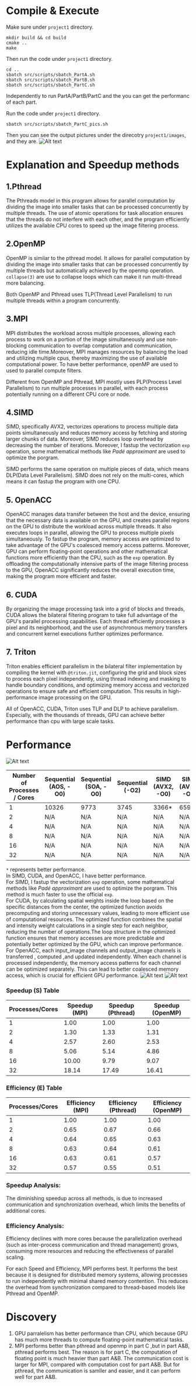 # Compile & Execute
Make sure under `project1` directory.
```
mkdir build && cd build
cmake ..
make
```
Then run the code under `project1` directory.
```
cd ..
sbatch src/scripts/sbatch_PartA.sh
sbatch src/scripts/sbatch_PartB.sh
sbatch src/scripts/sbatch_PartC.sh
```
Independently to run PartA/PartB/PartC and the you can get the performanc of each part. 

Run the code under `project1` directory.
```
sbatch src/scripts/sbatch_PartC_pics.sh
```
Then you can see the output pictures under the direcotry `project1/images`, and they are. ![Alt text](1728224108035.png)

# Explanation and Speedup methods
## 1.Pthread
The Pthreads model in this program allows for parallel computation by dividing the image into smaller tasks that can be processed concurrently by multiple threads. The use of atomic operations for task allocation ensures that the threads do not interfere with each other, and the program efficiently utilizes the available CPU cores to speed up the image filtering process.
## 2.OpenMP
OpenMP is similar to the pthread model. It allows for parallel computation by dividing the image into smaller tasks that can be processed concurrently by multiple threads but automatically achieved by the openmp operation. `collapse(3)` are use to collapse loops which can make it run multi-thread more balancing.

Both OpenMP and Pthread uses TLP(Thread Level Parallelism) to run multiple threads within a program concurrently.
## 3.MPI
MPI distributes the workload across multiple processes, allowing each process to work on a portion of the image simultaneously and use non-blocking communication to overlap computation and communication, reducing idle time.Moreover, MPI manages resources by balancing the load and utilizing multiple cpus, thereby maximizing the use of available computational power. To have better performance, openMP are used to used to parallel compute filters.

Different from OpenMP and Pthread, MPI mostly uses PLP(Process Level Parallelism) to run multiple processes in parallel, with each process potentially running on a different CPU core or node.

## 4.SIMD 
SIMD, specifically AVX2,
vectorizes operations to process multiple data points simultaneously and reduces memory access by fetching and storing larger chunks of data. Moreover, SIMD reduces loop overhead by decreasing the number of iterations. Moreover, I fastup the vectorization   `exp` operation, some mathematical methods like *Padé approximant* are used to optimize the porgram.

SIMD performs the same operation on multiple pieces of data, which means DLP(Data Level Parallelism). SIMD does not rely on the multi-cores, which means it can fastup the program with one CPU.

## 5. OpenACC
OpenACC manages data transfer between the host and the device, ensuring that the necessary data is available on the GPU, and creates parallel regions on the GPU to distribute the workload across multiple threads. It also executes loops in parallel, allowing the GPU to process multiple pixels simultaneously. To fastup the program, memory access are optimized to take advantage of the GPU's coalesced memory access patterns. Moreover, GPU can perform floating-point operations and other mathematical functions more efficiently than the CPU, such as the `exp` operation. By offloading the computationally intensive parts of the image filtering process to the GPU, OpenACC significantly reduces the overall execution time, making the program more efficient and faster.

## 6. CUDA
By organizing the image processing task into a grid of blocks and threads, CUDA allows the bilateral filtering program to take full advantage of the GPU's parallel processing capabilities. Each thread efficiently processes a pixel and its neighborhood, and the use of asynchronous memory transfers and concurrent kernel executions further optimizes performance. 

## 7. Triton
Triton enables efficient parallelism in the bilateral filter implementation by compiling the kernel with `@triton.jit`, configuring the grid and block sizes to process each pixel independently, using thread indexing and masking to handle boundary conditions, and optimizing memory access and vectorized operations to ensure safe and efficient computation. This results in high-performance image processing on the GPU.

All of OpenACC, CUDA, Triton uses TLP and DLP to achieve parallelism. Especially, with the thousands of threads, GPU can achieve better performance than cpu with large scale tasks.

# Performance
![Alt text](image.png)

| Number of Processes / Cores | Sequential (AOS, -O0) | Sequential (SOA, -O0) | Sequential (-O2) | SIMD (AVX2, -O0) |  SIMD (AVX2, -O2) | MPI (-O2)  | Pthread (-O2) | OpenMP (-O2) | CUDA |OpenACC | Triton |
|-----------------------------|-----------------------|-----------------------|------------------|------------------|-------------------|------------|---------------|--------------|------|---------|-------|
| 1                           | 10326                 | 9773                  | 3745             | 3366*             | 659*              | 3719       | 3760          | 3744         | 6.5*  | 5*      |2.06   |
| 2                           | N/A                   | N/A                   | N/A              | N/A              | N/A               | 2869       | 2833          | 2849         | N/A  | N/A     | N/A       |
| 4                           | N/A                   | N/A                   | N/A              | N/A              | N/A               | 1446       | 1444          | 1477         | N/A  | N/A     |  N/A      |
| 8                           | N/A                   | N/A                   | N/A              | N/A              | N/A               | 735        | 731           | 770          | N/A  | N/A     |  N/A      |
| 16                          | N/A                   | N/A                   | N/A              | N/A              | N/A               | 372        | 384           | 413          | N/A  | N/A     |  N/A      |
| 32                          | N/A                   | N/A                   | N/A              | N/A              | N/A               | 205        | 215           | 228          | N/A  | N/A     |  N/A      |


`*` represents better performance.  
In SIMD, CUDA, and OpenACC, I have better performance.   
For SIMD, I fastup the vectorization `exp` operation, some mathematical methods like *Padé approximant* are used to optimize the porgram. This method is much faster to use the official `exp`.  
For CUDA, by calculating spatial weights inside the loop based on the specific distances from the center, the optimized function avoids precomputing and storing unnecessary values, leading to more efficient use of computational resources. The optimized function combines the spatial and intensity weight calculations in a single step for each neighbor, reducing the number of operations.The loop structure in the optimized function ensures that memory accesses are more predictable and potentially better optimized by the GPU, which can improve performance.  
For OpenACC, each input_image channels and output_image channels is transferred , computed ,and updated independently. When each channel is processed independently, the memory access patterns for each channel can be optimized separately. This can lead to better coalesced memory access, which is crucial for efficient GPU performance.
![Alt text](image-1.png)
![Alt text](image-2.png)
### Speedup (S) Table

| Processes/Cores | Speedup (MPI) | Speedup (Pthread) | Speedup (OpenMP) |
|-----------------|---------------|-------------------|------------------|
| 1               | 1.00          | 1.00              | 1.00             |
| 2               | 1.30          | 1.33              | 1.31             |
| 4               | 2.57          | 2.60              | 2.53             |
| 8               | 5.06          | 5.14              | 4.86             |
| 16              | 10.00         | 9.79              | 9.07             |
| 32              | 18.14         | 17.49             | 16.41            |

### Efficiency (E) Table

| Processes/Cores | Efficiency (MPI) | Efficiency (Pthread) | Efficiency (OpenMP) |
|-----------------|------------------|----------------------|---------------------|
| 1               | 1.00             | 1.00                 | 1.00                |
| 2               | 0.65             | 0.67                 | 0.66                |
| 4               | 0.64             | 0.65                 | 0.63                |
| 8               | 0.63             | 0.64                 | 0.61                |
| 16              | 0.63             | 0.61                 | 0.57                |
| 32              | 0.57             | 0.55                 | 0.51                |


### Speedup Analysis:
The diminishing speedup across all methods, is due to increased communication and synchronization overhead, which limits the benefits of additional cores.

### Efficiency Analysis:
Efficiency declines with more cores because the parallelization overhead (such as inter-process communication and thread management) grows, consuming more resources and reducing the effectiveness of parallel scaling.

For each Speed and Efficiency, MPI performs best. It performs the best because it is designed for distributed memory systems, allowing processes to run independently with minimal shared memory contention. This reduces the overhead from synchronization compared to thread-based models like Pthread and OpenMP.

# Discovery
1. GPU parralelism has better performance than CPU, which because GPU has much more threads to compute floating-point mathematical tasks.
2. MPI performs better than pthread and openmp in part C ,but in part A&B, pthread performs best. The reason is for part C, the computation of floating point is much heavier than part A&B. The communication cost is larger for MPI, compared with computation cost for part A&B. But for pthread, the communication is samller and easier, and it can perform well for part A&B. 